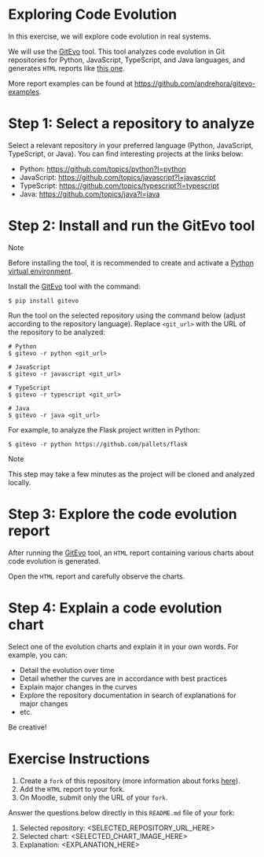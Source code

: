 # Exploring Code Evolution

In this exercise, we will explore code evolution in real systems.

We will use the [GitEvo](https://github.com/andrehora/gitevo) tool.
This tool analyzes code evolution in Git repositories for Python, JavaScript, TypeScript, and Java languages, and generates `HTML` reports like [this one](https://andrehora.github.io/gitevo-examples/python/pandas.html).

More report examples can be found at https://github.com/andrehora/gitevo-examples.

# Step 1: Select a repository to analyze

Select a relevant repository in your preferred language (Python, JavaScript, TypeScript, or Java).
You can find interesting projects at the links below:

- Python: https://github.com/topics/python?l=python
- JavaScript: https://github.com/topics/javascript?l=javascript
- TypeScript: https://github.com/topics/typescript?l=typescript
- Java: https://github.com/topics/java?l=java

# Step 2: Install and run the GitEvo tool

> [!NOTE]
> Before installing the tool, it is recommended to create and activate a [Python virtual environment](https://packaging.python.org/en/latest/guides/installing-using-pip-and-virtual-environments/#create-and-use-virtual-environments).

Install the [GitEvo](https://github.com/andrehora/gitevo) tool with the command:

```
$ pip install gitevo
```

Run the tool on the selected repository using the command below (adjust according to the repository language).
Replace `<git_url>` with the URL of the repository to be analyzed:

```shell
# Python
$ gitevo -r python <git_url>

# JavaScript
$ gitevo -r javascript <git_url>

# TypeScript
$ gitevo -r typescript <git_url>

# Java
$ gitevo -r java <git_url>
```

For example, to analyze the Flask project written in Python:

```
$ gitevo -r python https://github.com/pallets/flask
```

> [!NOTE]
> This step may take a few minutes as the project will be cloned and analyzed locally.

# Step 3: Explore the code evolution report

After running the [GitEvo](https://github.com/andrehora/gitevo) tool, an `HTML` report containing various charts about code evolution is generated.

Open the `HTML` report and carefully observe the charts.

# Step 4: Explain a code evolution chart

Select one of the evolution charts and explain it in your own words.
For example, you can:

- Detail the evolution over time
- Detail whether the curves are in accordance with best practices
- Explain major changes in the curves
- Explore the repository documentation in search of explanations for major changes
- etc.

Be creative!

# Exercise Instructions

1. Create a `fork` of this repository (more information about forks [here](https://docs.github.com/en/pull-requests/collaborating-with-pull-requests/working-with-forks/fork-a-repo)).
2. Add the `HTML` report to your fork.
3. On Moodle, submit only the URL of your `fork`.

Answer the questions below directly in this `README.md` file of your fork:

1. Selected repository: <SELECTED_REPOSITORY_URL_HERE>
2. Selected chart: <SELECTED_CHART_IMAGE_HERE>
3. Explanation: <EXPLANATION_HERE>



